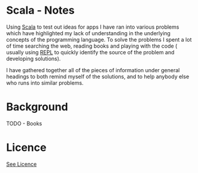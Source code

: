 # Scala - Notes

Using [Scala](http://www.scala-lang.org/) to test out ideas for apps I have ran into various problems
which have highlighted my lack of understanding in the underlying concepts of the programming language. 
To solve the problems I spent a lot of time searching the web, reading books and playing with the code ( usually 
using [REPL](http://www.javacodegeeks.com/2011/09/scala-tutorial-scala-repl-expressions.html) to quickly identify the source of the problem and developing solutions).

I have gathered together all of the pieces of information under general headings to both remind
myself of the solutions, and to help anybody else who runs into similar problems.

# Background

TODO - Books

# Licence

[See Licence](/LICENSE)










